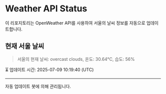 
# Weather API Status

이 리포지토리는 OpenWeather API를 사용하여 서울의 날씨 정보를 자동으로 업데이트합니다.

## 현재 서울 날씨
> 서울의 현재 날씨: overcast clouds, 온도: 30.64°C, 습도: 56%

⏳ 업데이트 시간: 2025-07-09 10:19:40 (UTC)

---
자동 업데이트 봇에 의해 관리됩니다.
